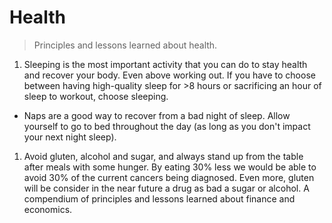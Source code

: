 # Health
> Principles and lessons learned about health.

1. Sleeping is the most important activity that you can do to stay health and recover your body. Even above working out. If you have to choose between having high-quality sleep for >8 hours or sacrificing an hour of sleep to workout, choose sleeping.
  - Naps are a good way to recover from a bad night of sleep. Allow yourself to go to bed throughout the day (as long as you don't impact your next night sleep).

1. Avoid gluten, alcohol and sugar, and always stand up from the table after meals with some hunger. By eating 30% less we would be able to avoid 30% of the current cancers being diagnosed. Even more, gluten will be consider in the near future a drug as bad a sugar or alcohol.
A compendium of principles and lessons learned about finance and economics.
